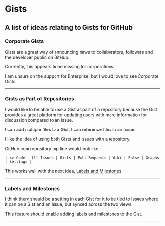 # Gists

## A list of ideas relating to Gists for GitHub

### Corporate Gists

Gists are a great way of announcing news to collaborators, followers and the developer public on GitHub.

Currently, this appears to be missing for corporations.

I am unsure on the support for Enterprise, but I would love to see Corporate Gists.

---

### Gists as Part of Repositories

I would like to be able to use a Gist as part of a repository because the Gist provides a great platform for updating users with more information for discussion compared to an issue.

I can add multiple files to a Gist, I can reference files in an Issue.

I like the idea of using both Gists and Issues with a repository.

GitHub.com repository top line would look like:

    | <> Code | (!) Issues | Gists | Pull Requests | Wiki | Pulse | Graphs | Settings |

This works well with the next idea, [Labels and Milestones](https://github.com/MaXwellFalstein/GitHub-Improvements/tree/master/Gists#labels-and-milestones)

---

### Labels and Milestones

I think there should be a setting in each Gist for it to be tied to Issues where it can be a Gist and an Issue, but synced across the two views.

This feature should enable adding labels and milestones to the Gist.

---
